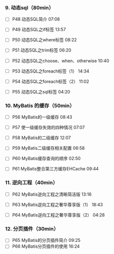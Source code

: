 ### 9. 动态sql（80min）

- [ ] P48  动态SQL简介  07:08
- [ ] P49  动态SQL之if标签  13:57
- [ ] P50  动态SQL之where标签  08:22
- [ ] P51  动态SQL之trim标签  06:20
- [ ] P52  动态SQL之choose、when、otherwise  10:40
- [ ] P53  动态SQL之foreach标签（1）  14:34
- [ ] P54  动态SQL之foreach标签（2）  11:02
- [ ] P55  动态SQL之sql标签  04:20 



### 10. MyBatis 的缓存（50min）

- [ ] P56  MyBatis的一级缓存  08:43
- [ ] P57  使一级缓存失效的四种情况  07:07
- [ ] P58  MyBatis的二级缓存  12:07
- [ ] P59  MyBatis二级缓存相关配置  06:58
- [ ] P60  MyBatis缓存查询的顺序  02:50
- [ ] P61  MyBatis整合第三方缓存EHCache  09:44



### 11. 逆向工程（40min）

- [ ] P62  MyBatis逆向工程之清晰简洁版  13:16
- [ ] P63  MyBatis逆向工程之奢华尊享版（1）  18:43
- [ ] P64  MyBatis逆向工程之奢华尊享版（2）  04:28





### 12. 分页插件（30min）

- [ ] P65  MyBatis的分页插件简介  09:25
- [ ] P66  MyBatis分页插件的使用 16:24
